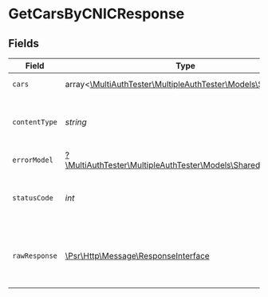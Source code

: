 # GetCarsByCNICResponse


## Fields

| Field                                                                                                        | Type                                                                                                         | Required                                                                                                     | Description                                                                                                  |
| ------------------------------------------------------------------------------------------------------------ | ------------------------------------------------------------------------------------------------------------ | ------------------------------------------------------------------------------------------------------------ | ------------------------------------------------------------------------------------------------------------ |
| `cars`                                                                                                       | array<[\MultiAuthTester\MultipleAuthTester\Models\Shared\Car](../../models/shared/Car.md)>                   | :heavy_minus_sign:                                                                                           | car response                                                                                                 |
| `contentType`                                                                                                | *string*                                                                                                     | :heavy_check_mark:                                                                                           | HTTP response content type for this operation                                                                |
| `errorModel`                                                                                                 | [?\MultiAuthTester\MultipleAuthTester\Models\Shared\ErrorModel](../../models/shared/ErrorModel.md)           | :heavy_minus_sign:                                                                                           | error payload                                                                                                |
| `statusCode`                                                                                                 | *int*                                                                                                        | :heavy_check_mark:                                                                                           | HTTP response status code for this operation                                                                 |
| `rawResponse`                                                                                                | [\Psr\Http\Message\ResponseInterface](https://www.php-fig.org/psr/psr-7/#33-psrhttpmessageresponseinterface) | :heavy_minus_sign:                                                                                           | Raw HTTP response; suitable for custom response parsing                                                      |